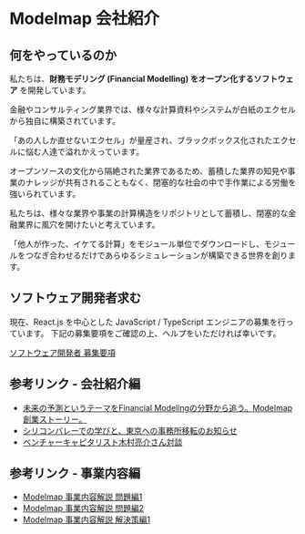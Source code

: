 # Modelmap 会社紹介

## 何をやっているのか

私たちは、**財務モデリング (Financial Modelling) をオープン化するソフトウェア** を開発しています。

金融やコンサルティング業界では、様々な計算資料やシステムが白紙のエクセルから独自に構築されています。

「あの人しか直せないエクセル」が量産され、ブラックボックス化されたエクセルに悩む人達で溢れかえっています。

オープンソースの文化から隔絶された業界であるため、蓄積した業界の知見や事業のナレッジが共有されることもなく、閉塞的な社会の中で手作業による労働を強いられています。

私たちは、様々な業界や事業の計算構造をリポジトリとして蓄積し、閉塞的な金融業界に風穴を開けたいと考えています。

「他人が作った、イケてる計算」をモジュール単位でダウンロードし、モジュールをつなぎ合わせるだけであらゆるシミュレーションが構築できる世界を創ります。

## ソフトウェア開発者求む

現在、React.js を中心とした JavaScript / TypeScript エンジニアの募集を行っています。
下記の募集要項をご確認の上、ヘルプをいただければ幸いです。

[ソフトウェア開発者 募集要項](jd-js.md)

## 参考リンク - 会社紹介編

- [未来の予測というテーマをFinancial Modelingの分野から追う。Modelmap創業ストーリー。](https://www.wantedly.com/companies/modelmap/post_articles/110554)
- [シリコンバレーでの学びと、東京への事務所移転のお知らせ](https://www.wantedly.com/companies/modelmap/post_articles/119758)
- [ベンチャーキャピタリスト木村亮介さん対談](https://www.wantedly.com/companies/modelmap/post_articles/128476)

## 参考リンク - 事業内容編
- [Modelmap 事業内容解説 問題編1](https://www.wantedly.com/companies/modelmap/post_articles/130553)
- [Modelmap 事業内容解説 問題編2](https://www.wantedly.com/companies/modelmap/post_articles/130598)
- [Modelmap 事業内容解説 解決策編1](https://www.wantedly.com/companies/modelmap/post_articles/130866)
